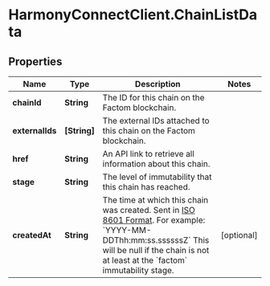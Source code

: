 # HarmonyConnectClient.ChainListData

## Properties
Name | Type | Description | Notes
------------ | ------------- | ------------- | -------------
**chainId** | **String** | The ID for this chain on the Factom blockchain. | 
**externalIds** | **[String]** | The external IDs attached to this chain on the Factom blockchain. | 
**href** | **String** | An API link to retrieve all information about this chain. | 
**stage** | **String** | The level of immutability that this chain has reached. | 
**createdAt** | **String** | The time at which this chain was created. Sent in [ISO 8601 Format](https://en.wikipedia.org/wiki/ISO_8601). For example: &#x60;YYYY-MM-DDThh:mm:ss.ssssssZ&#x60; This will be null if the chain is not at least at the &#x60;factom&#x60; immutability stage. | [optional] 


